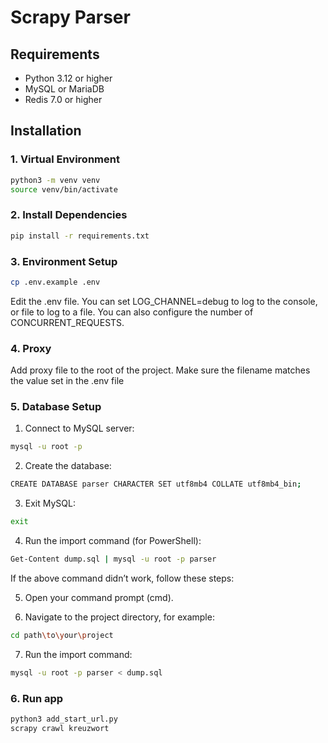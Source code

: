 # Scrapy Parser

## Requirements

- Python 3.12 or higher
- MySQL or MariaDB
- Redis 7.0 or higher

## Installation

### 1. Virtual Environment

```bash
python3 -m venv venv
source venv/bin/activate
```

### 2. Install Dependencies

```bash
pip install -r requirements.txt
```

### 3. Environment Setup

```bash
cp .env.example .env
```
Edit the .env file.
You can set LOG_CHANNEL=debug to log to the console, or file to log to a file.
You can also configure the number of CONCURRENT_REQUESTS.

### 4. Proxy
Add proxy file to the root of the project. 
Make sure the filename matches the value set in the .env file

### 5. Database Setup

1) Connect to MySQL server:

```bash
mysql -u root -p
```

2) Create the database:

```bash
CREATE DATABASE parser CHARACTER SET utf8mb4 COLLATE utf8mb4_bin;
```

3) Exit MySQL:

```bash
exit
```

4) Run the import command (for PowerShell):

```bash
Get-Content dump.sql | mysql -u root -p parser
```

If the above command didn’t work, follow these steps:

5) Open your command prompt (cmd).

6) Navigate to the project directory, for example:

```bash
cd path\to\your\project
```

7) Run the import command:

```bash
mysql -u root -p parser < dump.sql
```

### 6. Run app
```bash
python3 add_start_url.py
scrapy crawl kreuzwort
```